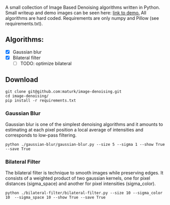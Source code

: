 A small collection of Image Based Denoising algorithms written in Python. Small writeup and demo images can be seen here: [link to demo.](https://maturk.github.io/page/2023/02/03/image_denoising.html) All algorithms are hard coded. Requirements are only numpy and Pillow (see requirements.txt).

## Algorithms:
- [x] Gaussian blur
- [x] Bilateral filter
    - [ ] TODO: optimize bilateral 

## Download
```
git clone git@github.com:maturk/image-denoising.git
cd image-denoising/
pip install -r requirements.txt    
```

### Gaussian Blur
Gaussian blur is one of the simplest denoising algorithms and it amounts to estimating
at each pixel position a local average of intensities and corresponds to low-pass filtering.

```
python ./gaussian-blur/gaussian-blur.py --size 5 --sigma 1 --show True --save True
```
### Bilateral Filter
The bilateral filter is technique to smooth images while preserving edges. It consists of a weighted product of two gaussian kernels, one for pixel distances (sigma_space) and another for pixel intensities (sigma_color). 

```
python ./bilateral-filter/bilateral-filter.py --size 10 --sigma_color 10  --sigma_space 10 --show True --save True
```
